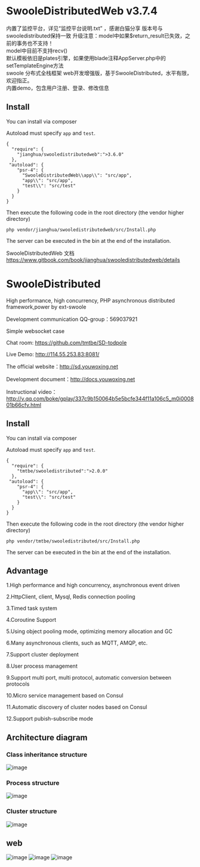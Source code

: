 # SwooleDistributedWeb v3.7.4 
内置了监控平台，详见“监控平台说明.txt” ，感谢白猫分享 
版本号与swooledistributed保持一致 
升级注意：model中如果$return_result已失效，之前的事务也不支持！  
model中目前不支持recv()  
默认模板依旧是plates引擎，如果使用blade注释AppServer.php中的setTemplateEngine方法  
swoole 分布式全栈框架 web开发增强版，基于SwooleDistributed，水平有限，欢迎指正。  
内置demo，包含用户注册、登录、修改信息
## Install
You can install via composer

Autoload must specify `app` and `test`.
```
{
  "require": {
    "jianghua/swooledistributedweb":">3.6.0"
  },
 "autoload": {
    "psr-4": {
      "SwooleDistributedWeb\\app\\": "src/app",
      "app\\": "src/app",
      "test\\": "src/test"
    }
  }
}
```
Then execute the following code in the root directory (the vendor higher directory)
```
php vendor/jianghua/swooledistributedweb/src/Install.php
```
The server can be executed in the bin at the end of the installation.

SwooleDistributedWeb 文档 
https://www.gitbook.com/book/jianghua/swooledistributedweb/details
# SwooleDistributed

High performance, high concurrency, PHP asynchronous distributed framework,power by ext-swoole

Development communication QQ-group：569037921  

Simple websocket case

Chat room: https://github.com/tmtbe/SD-todpole

Live Demo: http://114.55.253.83:8081/

The official website：http://sd.youwoxing.net

Development document：http://docs.youwoxing.net

Instructional video：http://v.qq.com/boke/gplay/337c9b150064b5e5bcfe344f11a106c5_m0i000801b66cfv.html

## Install
You can install via composer

Autoload must specify `app` and `test`.
```
{
  "require": {
    "tmtbe/swooledistributed":">2.0.0"
  },
 "autoload": {
    "psr-4": {
      "app\\": "src/app",
      "test\\": "src/test"
    }
  }
}
```
Then execute the following code in the root directory (the vendor higher directory)
```
php vendor/tmtbe/swooledistributed/src/Install.php
```
The server can be executed in the bin at the end of the installation.

## Advantage

1.High performance and high concurrency, asynchronous event driven

2.HttpClient, client, Mysql, Redis connection pooling

3.Timed task system

4.Coroutine Support

5.Using object pooling mode, optimizing memory allocation and GC

6.Many asynchronous clients, such as MQTT, AMQP, etc.

7.Support cluster deployment

8.User process management

9.Support multi port, multi protocol, automatic conversion between protocols

10.Micro service management based on Consul

11.Automatic discovery of cluster nodes based on Consul

12.Support pubish-subscribe mode

## Architecture diagram

### Class inheritance structure
 ![image](https://raw.githubusercontent.com/tmtbe/SwooleDistributed/v2/screenshots/k1.png)

### Process structure
 ![image](https://raw.githubusercontent.com/tmtbe/SwooleDistributed/v2/screenshots/k2.png)
 
### Cluster structure
 ![image](https://raw.githubusercontent.com/tmtbe/SwooleDistributed/v2/screenshots/k3.png)

## web 
![image](https://github.com/jianghua/SwooleDistributedWeb/blob/v2/screenshots/login.jpg)
![image](https://github.com/jianghua/SwooleDistributedWeb/blob/v2/screenshots/reg.png)
![image](https://github.com/jianghua/SwooleDistributedWeb/blob/v2/screenshots/profile.jpg)